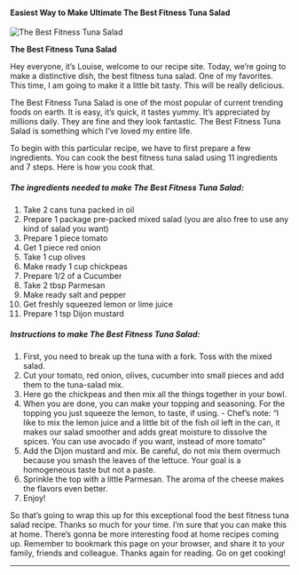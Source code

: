             

#### Easiest Way to Make Ultimate The Best Fitness Tuna Salad

![The Best Fitness Tuna Salad](https://img-global.cpcdn.com/recipes/5785f1b3e40f617d/751x532cq70/the-best-fitness-tuna-salad-recipe-main-photo.jpg)

**The Best Fitness Tuna Salad**

Hey everyone, it’s Louise, welcome to our recipe site. Today, we’re going to make a distinctive dish, the best fitness tuna salad. One of my favorites. This time, I am going to make it a little bit tasty. This will be really delicious.

The Best Fitness Tuna Salad is one of the most popular of current trending foods on earth. It is easy, it’s quick, it tastes yummy. It’s appreciated by millions daily. They are fine and they look fantastic. The Best Fitness Tuna Salad is something which I’ve loved my entire life.

To begin with this particular recipe, we have to first prepare a few ingredients. You can cook the best fitness tuna salad using 11 ingredients and 7 steps. Here is how you cook that.

##### The ingredients needed to make The Best Fitness Tuna Salad:

1.  Take 2 cans tuna packed in oil
2.  Prepare 1 package pre-packed mixed salad (you are also free to use any kind of salad you want)
3.  Prepare 1 piece tomato
4.  Get 1 piece red onion
5.  Take 1 cup olives
6.  Make ready 1 cup chickpeas
7.  Prepare 1/2 of a Cucumber
8.  Take 2 tbsp Parmesan
9.  Make ready salt and pepper
10.  Get freshly squeezed lemon or lime juice
11.  Prepare 1 tsp Dijon mustard

##### Instructions to make The Best Fitness Tuna Salad:

1.  First, you need to break up the tuna with a fork. Toss with the mixed salad.
2.  Cut your tomato, red onion, olives, cucumber into small pieces and add them to the tuna-salad mix.
3.  Here go the chickpeas and then mix all the things together in your bowl.
4.  When you are done, you can make your topping and seasoning. For the topping you just squeeze the lemon, to taste, if using. - Chef’s note: “I like to mix the lemon juice and a little bit of the fish oil left in the can, it makes our salad smoother and adds great moisture to dissolve the spices. You can use avocado if you want, instead of more tomato”
5.  Add the Dijon mustard and mix. Be careful, do not mix them overmuch because you smash the leaves of the lettuce. Your goal is a homogeneous taste but not a paste.
6.  Sprinkle the top with a little Parmesan. The aroma of the cheese makes the flavors even better.
7.  Enjoy!

So that’s going to wrap this up for this exceptional food the best fitness tuna salad recipe. Thanks so much for your time. I’m sure that you can make this at home. There’s gonna be more interesting food at home recipes coming up. Remember to bookmark this page on your browser, and share it to your family, friends and colleague. Thanks again for reading. Go on get cooking!

* * *